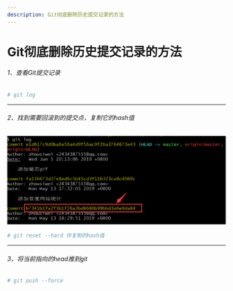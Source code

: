 ```yaml
---
description: Git彻底删除历史提交记录的方法
---
```


# Git彻底删除历史提交记录的方法

###### 1、查看Git提交记录
```bash
# git log
```

--------
###### 2、找到需要回滚到的提交点，复制它的hash值

![](../assets/jianshu/2743275-f79de5b6d7280d81.png)

```bash
# git reset --hard 你复制的hash值
```
--------
###### 3、将当前指向的head推到git
```bash
# git push --force
```
